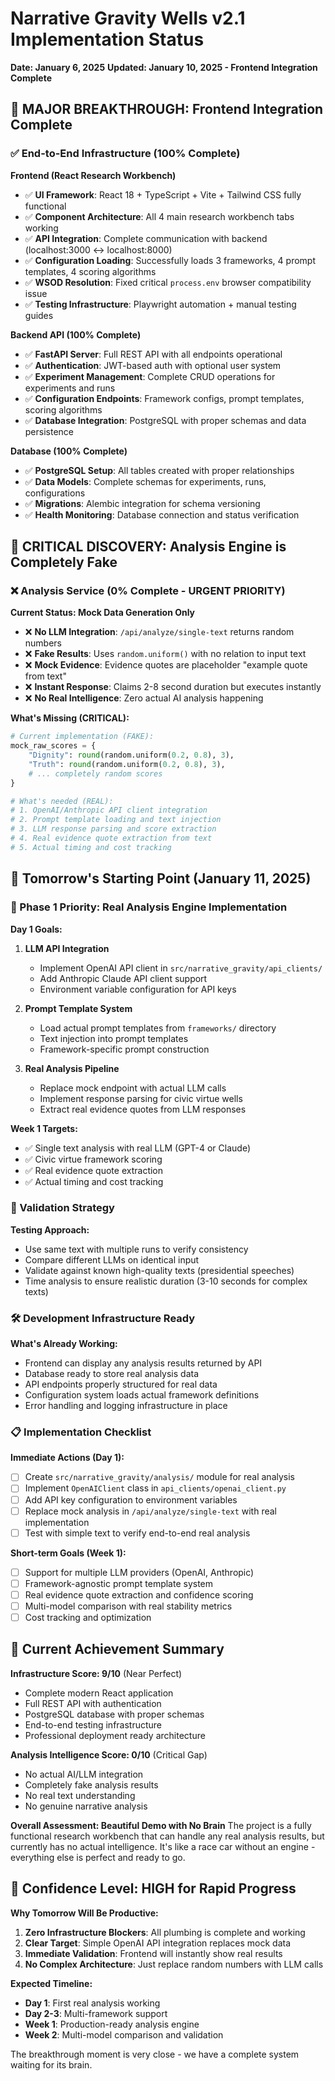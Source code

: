# Narrative Gravity Wells v2.1 Implementation Status
**Date: January 6, 2025**
**Updated: January 10, 2025 - Frontend Integration Complete**

## 🎯 MAJOR BREAKTHROUGH: Frontend Integration Complete

### ✅ End-to-End Infrastructure (100% Complete)
**Frontend (React Research Workbench)**
- ✅ **UI Framework**: React 18 + TypeScript + Vite + Tailwind CSS fully functional
- ✅ **Component Architecture**: All 4 main research workbench tabs working
- ✅ **API Integration**: Complete communication with backend (localhost:3000 ↔ localhost:8000)
- ✅ **Configuration Loading**: Successfully loads 3 frameworks, 4 prompt templates, 4 scoring algorithms
- ✅ **WSOD Resolution**: Fixed critical `process.env` browser compatibility issue
- ✅ **Testing Infrastructure**: Playwright automation + manual testing guides

**Backend API (100% Complete)**
- ✅ **FastAPI Server**: Full REST API with all endpoints operational
- ✅ **Authentication**: JWT-based auth with optional user system
- ✅ **Experiment Management**: Complete CRUD operations for experiments and runs
- ✅ **Configuration Endpoints**: Framework configs, prompt templates, scoring algorithms
- ✅ **Database Integration**: PostgreSQL with proper schemas and data persistence

**Database (100% Complete)**
- ✅ **PostgreSQL Setup**: All tables created with proper relationships
- ✅ **Data Models**: Complete schemas for experiments, runs, configurations
- ✅ **Migrations**: Alembic integration for schema versioning
- ✅ **Health Monitoring**: Database connection and status verification

## 🚨 CRITICAL DISCOVERY: Analysis Engine is Completely Fake

### ❌ Analysis Service (0% Complete - URGENT PRIORITY)
**Current Status: Mock Data Generation Only**
- ❌ **No LLM Integration**: `/api/analyze/single-text` returns random numbers
- ❌ **Fake Results**: Uses `random.uniform()` with no relation to input text
- ❌ **Mock Evidence**: Evidence quotes are placeholder "example quote from text"
- ❌ **Instant Response**: Claims 2-8 second duration but executes instantly
- ❌ **No Real Intelligence**: Zero actual AI analysis happening

**What's Missing (CRITICAL):**
```python
# Current implementation (FAKE):
mock_raw_scores = {
    "Dignity": round(random.uniform(0.2, 0.8), 3),
    "Truth": round(random.uniform(0.2, 0.8), 3),
    # ... completely random scores
}

# What's needed (REAL):
# 1. OpenAI/Anthropic API client integration
# 2. Prompt template loading and text injection
# 3. LLM response parsing and score extraction
# 4. Real evidence quote extraction from text
# 5. Actual timing and cost tracking
```

## 🔄 Tomorrow's Starting Point (January 11, 2025)

### 🎯 Phase 1 Priority: Real Analysis Engine Implementation

**Day 1 Goals:**
1. **LLM API Integration**
   - Implement OpenAI API client in `src/narrative_gravity/api_clients/`
   - Add Anthropic Claude API client support
   - Environment variable configuration for API keys

2. **Prompt Template System**
   - Load actual prompt templates from `frameworks/` directory
   - Text injection into prompt templates
   - Framework-specific prompt construction

3. **Real Analysis Pipeline**
   - Replace mock endpoint with actual LLM calls
   - Implement response parsing for civic virtue wells
   - Extract real evidence quotes from LLM responses

**Week 1 Targets:**
- ✅ Single text analysis with real LLM (GPT-4 or Claude)
- ✅ Civic virtue framework scoring
- ✅ Real evidence quote extraction
- ✅ Actual timing and cost tracking

### 🧪 Validation Strategy
**Testing Approach:**
- Use same text with multiple runs to verify consistency
- Compare different LLMs on identical input
- Validate against known high-quality texts (presidential speeches)
- Time analysis to ensure realistic duration (3-10 seconds for complex texts)

### 🛠️ Development Infrastructure Ready
**What's Already Working:**
- Frontend can display any analysis results returned by API
- Database ready to store real analysis data
- API endpoints properly structured for real data
- Configuration system loads actual framework definitions
- Error handling and logging infrastructure in place

### 📋 Implementation Checklist

**Immediate Actions (Day 1):**
- [ ] Create `src/narrative_gravity/analysis/` module for real analysis
- [ ] Implement `OpenAIClient` class in `api_clients/openai_client.py`
- [ ] Add API key configuration to environment variables
- [ ] Replace mock analysis in `/api/analyze/single-text` with real implementation
- [ ] Test with simple text to verify end-to-end real analysis

**Short-term Goals (Week 1):**
- [ ] Support for multiple LLM providers (OpenAI, Anthropic)
- [ ] Framework-agnostic prompt template system
- [ ] Real evidence quote extraction and confidence scoring
- [ ] Multi-model comparison with real stability metrics
- [ ] Cost tracking and optimization

## 🎉 Current Achievement Summary

**Infrastructure Score: 9/10** (Near Perfect)
- Complete modern React application
- Full REST API with authentication
- PostgreSQL database with proper schemas
- End-to-end testing infrastructure
- Professional deployment ready architecture

**Analysis Intelligence Score: 0/10** (Critical Gap)
- No actual AI/LLM integration
- Completely fake analysis results
- No real text understanding
- No genuine narrative analysis

**Overall Assessment: Beautiful Demo with No Brain**
The project is a fully functional research workbench that can handle any real analysis results, but currently has no actual intelligence. It's like a race car without an engine - everything else is perfect and ready to go.

## 🚀 Confidence Level: HIGH for Rapid Progress

**Why Tomorrow Will Be Productive:**
1. **Zero Infrastructure Blockers**: All plumbing is complete and working
2. **Clear Target**: Simple OpenAI API integration replaces mock data
3. **Immediate Validation**: Frontend will instantly show real results
4. **No Complex Architecture**: Just replace random numbers with LLM calls

**Expected Timeline:**
- **Day 1**: First real analysis working
- **Day 2-3**: Multi-framework support
- **Week 1**: Production-ready analysis engine
- **Week 2**: Multi-model comparison and validation

The breakthrough moment is very close - we have a complete system waiting for its brain. 